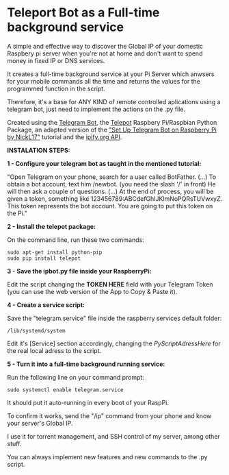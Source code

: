# Teleport Bot as a Full-time background service
A simple and effective way to discover the Global IP of your domestic Raspbery pi server when you're not at home and don't want to spend money in fixed IP or DNS services.

It creates a full-time background service at your Pi Server which anwsers for your mobile commands all the time and returns the values for the programmed function in the script.

Therefore, it's a base for ANY KIND of remote controlled aplications using a telegram bot, just need to implement the actions on the .py file.

Created using the <a href="https://core.telegram.org/bots">Telegram Bot</a>, the <a href="https://github.com/nickoala/telepot">Telepot</a> Raspbery Pi/Raspbian Python Package, an adapted version of the <a href="https://www.instructables.com/id/Set-up-Telegram-Bot-on-Raspberry-Pi/" title="Set Up Telegram Bot on Raspberry Pi">"Set Up Telegram Bot on Raspberry Pi by NickL17"</a> tutorial and the <a href="http://ipify.org/">ipify.org API</a>.


**INSTALATION STEPS:**

**1 - Configure your telegram bot as taught in the mentioned tutorial:**

"Open Telegram on your phone, search for a user called BotFather. (...) To obtain a bot account, text him /newbot. (you need the slash '/' in front) He will then ask a couple of questions. (...) At the end of process, you will be given a token, something like 123456789:ABCdefGhIJKlmNoPQRsTUVwxyZ. This token represents the bot account. You are going to put this token on the Pi."

**2 - Install the telepot package:**

  On the command line, run these two commands:

    sudo apt-get install python-pip
    sudo pip install telepot

**3 - Save the ipbot.py file inside your RaspberryPi:**

Edit the script changing the **TOKEN HERE** field with your Telegram Token (you can use the web version of the App to Copy & Paste it).

**4 - Create a service script:**

Save the "telegram.service" file inside the raspberry services default folder: 
 
    /lib/systemd/system
  
Edit it's [Service] section accordingly, changing the *PyScriptAdressHere* for the real local adress to the script.

**5 - Turn it into a full-time background running service:**

Run the following line on your command prompt:

    sudo systemctl enable telegram.service
    
It should put it auto-running in every boot of your RaspPi. 

To confirm it works, send the "/ip" command from your phone and know your server's Global IP.

I use it for torrent management, and SSH control of my server, among other stuff.

You can always implement new features and new commands to the .py script.


